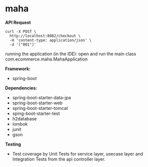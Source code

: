 # maha

**API Request**
```
curl -X POST \
  http://localhost:8082/checkout \
  -H 'content-type: application/json' \
  -d '["001"]'
```
  
running the application (in the IDE): open and run the main class
  com.ecommerce.maha.MahaApplication

**Framework:**
* spring-boot 

**Dependencies:**
* spring-boot-starter-data-jpa
* spring-boot-starter-web
* spring-boot-starter-tomcat
* sping-boot-starter-test
* h2database
* lombok
* junit
* gson

**Testing**
* Test coverage by Unit Tests for service layer, usecase layer and Integration Tests from the api controller layer.
